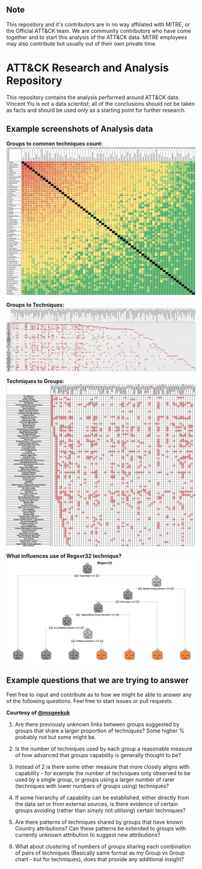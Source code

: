 ## Note

This repository and it's contributors are in no way affiliated with MITRE, or the Official ATT&CK team. We are community contributors who have come together and to start this analysis of the ATT&CK data. MITRE employees may also contribute but usually out of their own private time.

# ATT&CK Research and Analysis Repository

This repository contains the analysis performed around ATT&CK data. Vincent Yiu is not a data scientist; all of the conclusions should not be taken as facts and should be used only as a starting point for further research.

## Example screenshots of Analysis data

**Groups to common techniques count:** ![Groups to common techniques count](Screenshots/Group_Technique_Common.jpg)

**Groups to Techniques:** ![Groups to Techniques](Screenshots/GroupXTechnique.png)

**Techniques to Groups:** ![Techniques to Groups](Screenshots/TechniqueXGroup.png)

**What influences use of Regsvr32 technique?** ![Decision Tree for Regsvr32](Screenshots/Decision_Tree_Regsvr32.jpg)

## Example questions that we are trying to answer

Feel free to input and contribute as to how we might be able to answer any of the following questions. Feel free to start issues or pull requests.

**Courtesy of [@msgeekuk](https://twitter.com/msgeekuk)**

1) Are there previously unknown links between groups suggested by groups that share a larger proportion of techniques? Some higher % probably not but some might be.

2) Is the number of techniques used by each group a reasonable measure of how advanced that groups capability is generally thought to be?

3) Instead of 2 is there some other measure that more closely aligns with capability - for example the number of techniques only observed to be used by a single group, or groups using a larger number of rarer (techniques with lower numbers of groups using) techniques?

4) If some hierarchy of capability can be established, either directly from the data set or from external sources, is there evidence of certain groups avoiding (rather than simply not utilising) certain techniques?

5) Are there patterns of techniques shared by groups that have known Country attributions? Can these patterns be extended to groups with currently unknown attribution to suggest new attributions?

6) What about clustering of numbers of groups sharing each combination of pairs of techniques (Basically same format as my Group vs Group chart - but for techniques), does that provide any additional insight?
